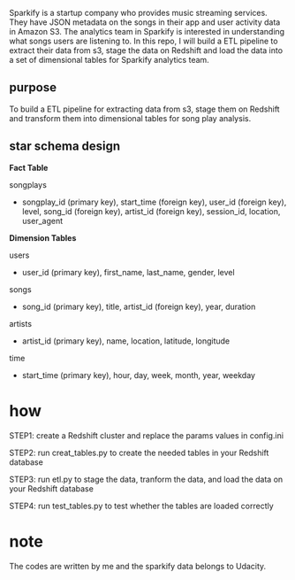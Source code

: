 Sparkify is a startup company who provides music streaming services. They have JSON metadata on the songs in their app and user activity data in Amazon S3. The analytics team in Sparkify is interested in understanding what songs users are listening to. In this repo, I will build a ETL pipeline to extract their data from s3, stage the data on Redshift and load the data into a set of dimensional tables for Sparkify analytics team. 

## purpose

To build a ETL pipeline for extracting data from s3, stage them on Redshift and transform them into dimensional tables for song play analysis.


## star schema design


**Fact Table**

songplays
- songplay_id (primary key), start_time (foreign key), user_id (foreign key), level, song_id (foreign key), artist_id (foreign key), session_id, location, user_agent

**Dimension Tables**

users

- user_id (primary key), first_name, last_name, gender, level

songs

- song_id (primary key), title, artist_id (foreign key), year, duration

artists

- artist_id (primary key), name, location, latitude, longitude

time

- start_time (primary key), hour, day, week, month, year, weekday


# how 

STEP1: create a Redshift cluster and replace the params values in config.ini 

STEP2: run creat_tables.py to create the needed tables in your Redshift database

STEP3: run etl.py to stage the data, tranform the data, and load the data on your Redshift database

STEP4: run test_tables.py to test whether the tables are loaded correctly


# note
The codes are written by me and the sparkify data belongs to Udacity.